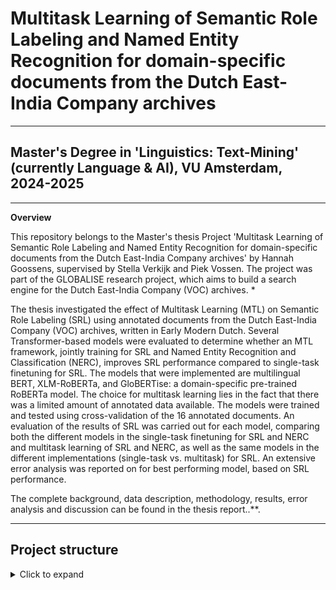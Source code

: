 # Multitask Learning of Semantic Role Labeling and Named Entity Recognition for domain-specific documents from the Dutch East-India Company archives
-----------------------------------------------------------------------------------------------------------------------------------------
## Master's Degree in 'Linguistics: Text-Mining' (currently Language & AI), VU Amsterdam, 2024-2025
-----------------------------------------------------------------------------------------------------------------------------------------
**Overview**

This repository belongs to the Master's thesis Project 'Multitask Learning of Semantic Role Labeling and Named Entity Recognition for domain-specific documents from the Dutch East-India Company archives' by Hannah Goossens, supervised by Stella Verkijk and Piek Vossen. The project was part of the GLOBALISE research project, which aims to build a search engine for the Dutch East-India Company (VOC) archives. *

The thesis investigated the effect of Multitask Learning (MTL) on Semantic Role Labeling (SRL) using annotated documents from the Dutch East-India Company (VOC) archives, written in Early Modern Dutch. Several Transformer-based models were evaluated to determine whether an MTL framework, jointly training for SRL and Named Entity Recognition and Classification (NERC), improves SRL performance compared to single-task finetuning for SRL. The models that were implemented are multilingual BERT, XLM-RoBERTa, and GloBERTise: a domain-specific pre-trained RoBERTa model. The choice for multitask learning lies in the fact that there was a limited amount of annotated data available. The models were trained and tested using cross-validation of the 16 annotated documents. An evaluation of the results of SRL was carried out for each model, comparing both the different models in the single-task finetuning for SRL and NERC and multitask learning of SRL and NERC, as well as the same models in the different implementations (single-task vs. multitask) for SRL. An extensive error analysis was reported on for best performing model, based on SRL performance.

The complete background, data description, methodology, results, error analysis and discussion can be found in the thesis report..**.

---------------------------------------------------------------------------------------------------------------------------
## Project structure
<details>
<summary>Click to expand</summary>

```text
Thesis Project Structure
------------------------------
└───code
│       │   Multitask Learning 
│                           └─── MTL.py
│                           └─── functions_MT.py
│                           └─── label_mapping.json
│                           └─── label_mapping.NER.json
│                           └─── script_MT.sh
│       │ Single-task fine-tuning
│                               │ NERC
│                                   └─── fine_tune_NERC.py
│                                   └─── functins_NER.py
│                                   └─── label_mapping_NER.json
│                                   └─── script_NER.sh
│                               │ SRL
│                                   └─── fine_tune_SRL.py
│                                   └─── functions_SRL.py
│                                   └─── label_mapping.json
│                                   └─── script.sh
│       └─── data_distribution.py
│       └─── error_analysis.py
│
└───data
│       │ SRL_train
│                 │ train_2
│                         └─── ....1626.conllu
│                         └─── ....1647.conllu
│                         └─── ....1777.conllu
│                         └─── ....1720.conllu
│                 │ train_3
│                         │ special_topic_ESTA
│                                           └─── ....1679-notitle.conllu
│                                           └─── ....1686-notitle.conllu
│                                           └─── ....1746-notitle.conllu
│                                           └─── ....1716-notitle.conllu
│                         └─── ....1747-.conllu
│                         └─── ....1736-.conllu
│                         └─── ....1679-.conllu
│                         └─── ....1781-.conllu
│                 │ train_4
│                         └─── ....1618-.conllu
│                         └─── ....1686-.conllu
│                         └─── ....1713-.conllu
│                         └─── ....1707-.conllu
│                
│       │ SRL_train_with_entities
│                 │ train_2
│                         └─── ....1626.conllu
│                         └─── ....1647.conllu
│                         └─── ....1777.conllu
│                         └─── ....1720.conllu
│                 │ train_3
│                         │ special_topic_ESTA
│                                           └─── ....1679-notitle.conllu
│                                           └─── ....1686-notitle.conllu
│                                           └─── ....1746-notitle.conllu
│                                           └─── ....1716-notitle.conllu
│                         └─── ....1747-.conllu
│                         └─── ....1736-.conllu
│                         └─── ....1679-.conllu
│                         └─── ....1781-.conllu
│                 │ train_4
│                         └─── ....1618-.conllu
│                         └─── ....1686-.conllu
│                         └─── ....1713-.conllu
│                         └─── ....1707-.conllu
└───Results
│         │ MTL
│             │ GloBERTise
│                       └─── MT_all_metrics_complete.json
│                       └─── NER_allmatrices.csv
│                       └─── NER_long_format_CM.csv
│                       └─── SRL_all_matrices.csv
│                       └─── SRL_long_format_CM.csv
│                       └─── ner_classification_reports.txt
│                       └─── srl_classification_reports.txt
│             │ XLM-R
│                       └─── MT_all_metrics_complete.json
│                       └─── NER_allmatrices.csv
│                       └─── NER_long_format_CM.csv
│                       └─── SRL_all_matrices.csv
│                       └─── SRL_long_format_CM.csv
│                       └─── ner_classification_reports.txt
│                       └─── srl_classification_reports.txt
│             │ mBERT
│                       └─── MT_all_metrics_complete.json
│                       └─── NER_allmatrices.csv
│                       └─── NER_long_format_CM.csv
│                       └─── SRL_all_matrices.csv
│                       └─── SRL_long_format_CM.csv
│                       └─── ner_classification_reports.txt
│                       └─── srl_classification_reports.txt
│         │ NERC
│             │ GloBERTise
│                       └─── all_matrices.csv
│                       └─── all_metrics_complete.json
│                       └─── classification_reports.txt
│                       └─── long_format_matrix.csv
│             │ XLM-R
│                       └─── all_matrices.csv
│                       └─── all_metrics_complete.json
│                       └─── classification_reports.txt
│                       └─── long_format_matrix.csv
│             │ mBERT
│                       └─── all_matrices.csv
│                       └─── all_metrics_complete.json
│                       └─── classification_reports.txt
│                       └─── long_format_matrix.csv
│         │ SRL
│             │ GloBERTise
│                       └─── all_matrices.csv
│                       └─── all_metrics_complete.json
│                       └─── classification_reports.txt
│                       └─── long_format_matrix.csv
│             │ XLM-R
│                       └─── all_matrices.csv
│                       └─── all_metrics_complete.json
│                       └─── classification_reports.txt
│                       └─── long_format_matrix.csv
│             │ mBERT
│                       └─── all_matrices.csv
│                       └─── all_metrics_complete.json
│                       └─── classification_reports.txt
│                       └─── long_format_matrix.csv
│
│   LICENSE
│   README.md
│   requirements.txt   
│   gitignore.txt

---

## Code
The code folder contains the python files and shell scripts necessary to reproduce this study. The code folder is contains a seperate folder for each framework implemented, i.e. The single-task fine-tuning setup for SRL and NERC seperately and the Multitask Learning setup for jointly fine-tuning on SRL and NERC. A specific README.md is provided in these folders with detailed information on the content and how to use implement the files for reproduction.*

-----------------------------------------------------------------------------------------------------------------------------------------
## Results
The results folder contains seperate folders for the results of each framework and each model, i.e. GloBERTise, XLM-R, and mBERT. Each of these seperate folders contains a README.md with more specific information on the content of the files.

-----------------------------------------------------------------------------------------------------------------------------------------# Requirements.txt
The required Python … packages for running the code in this repository are listed in requirements.txt and can be downloaded directly via pip.
-----------------------------------------------------------------------------------------------------------------------------------------## Thesis report
-----------------------------------------------------------------------------------------------------------------------------------------### References
